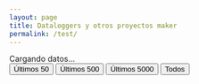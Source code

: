 ```yaml
---
layout: page
title: Dataloggers y otros proyectos maker
permalink: /test/
---
```


<div id="cargando">Cargando datos...</div>

<div id="botones">
  <button onclick="filtrarFilas(50)">Últimos 50</button>
  <button onclick="filtrarFilas(500)">Últimos 500</button>
  <button onclick="filtrarFilas(5000)">Últimos 5000</button>
  <button onclick="filtrarFilas('todos')">Todos</button>
</div>

<canvas id="myChart"></canvas>

<script src="https://cdn.jsdelivr.net/npm/chart.js@3.9.1"></script>
<script src="https://cdn.jsdelivr.net/npm/chartjs-plugin-datasource@0.1.0"></script>

<script>
  const chartColors = {
    red: 'rgb(255, 99, 132)',
    blue: 'rgb(54, 162, 235)'
  };

  let datosOriginales = {
    labels: [],
    datasets
